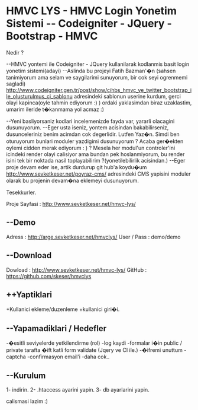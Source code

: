 HMVC LYS - HMVC Login Yonetim Sistemi -- Codeigniter - JQuery - Bootstrap - HMVC
================================================================================
Nedir ?

--HMVC yontemi ile Codeigniter - JQuery kullanilarak kodlanmis basit login yonetim sistemi(adayi)
--Aslinda bu projeyi Fatih Bazman'�n (sahsen tanimiyorum ama selam ve saygilarimi sunuyorum, bir cok seyi ogrenmemi sagladi)
http://www.codeigniter.gen.tr/post/show/cihbs_hmvc_ve_twitter_bootstrap_ile_olusturulmus_ci_sablonu
adresindeki sablonun userine kurdum, gerci olayi kapinca(oyle tahmin ediyorum :) ) ordaki yaklasimdan biraz uzaklastim, umarim ileride t�kanmama yol acmaz :)

--Yeni basliyorsaniz kodlari incelemenizde fayda var, yararli olacagini dusunuyorum.
--Eger usta iseniz, yontem acisindan bakabilirseniz, dusunceleriniz benim acimdan cok degerlidir. Lutfen Yaz�n.
    Simdi ben oturuyorum bunlari moduler yazdigimi dusunuyorum ?  Acaba ger�ekten oylemi cidden merak ediyorum : ) ?
	Mesela her modul'un controler'ini icindeki render olayi calisiyor ama bundan pek hoslanmiyorum, bu render isini tek bir noktada nasil toplayabilirim ?(yonetilebilirlik acisindan.)
--Eger proje devam eder ise, artik durdurup git hub'a koydu�um http://www.sevketkeser.net/poyraz-cms/
adresindeki CMS yapisini moduler olarak bu projenin devam�na eklemeyi dusunuyorum.

Tesekkurler.


Proje Sayfasi   :   http://www.sevketkeser.net/hmvc-lys/

--Demo
--------------------------------------------------
Adress          : http://arge.sevketkeser.net/hmvclys/
User / Pass     : demo/demo

--Download
--------------------------------------------------
Dowload    :  http://www.sevketkeser.net/hmvc-lys/
GitHub     :  https://github.com/skeser/hmvclys

++Yaptiklari
--------------------------------------------------
+Kullanici ekleme/duzenleme
+kullanici giri�i.

--Yapamadiklari / Hedefler
---------------------------------------------------
-�esitli seviyelerde yetkilendirme (rol)
-log kaydi
-formalar i�in public / private tarafta �ift katli form validate (Jqery ve CI ile.)
-�ifremi unuttum
-captcha 
-confirmasyon email'i
-daha cok..

--Kurulum
---------------------------------------------------

1- indirin.
2- .htaccess ayarini yapin.
3- db ayarlarini yapin.

calismasi lazim :)